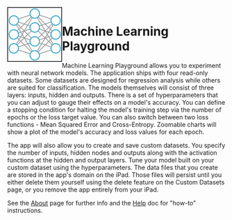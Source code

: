 <img src="/images/mlplayground-app-icon.png" align="left" />

# Machine Learning Playground

Machine Learning Playground allows you to experiment with neural network models. The application ships with four read-only datasets. Some datasets are designed for regression analysis while others are suited for classification.  The models themselves will consist of three layers: inputs, hidden and outputs. There is a set of hyperparameters that you can adjust to gauge their effects on a model's accuracy. You can define a stopping condition for halting the model's training step via the number of epochs or the loss target value. You can also switch between two loss functions - Mean Squared Error and Cross-Entropy. Zoomable charts will show a plot of the model's accuracy and loss values for each epoch.

The app will also allow you to create and save custom datasets. You specify the number of inputs, hidden nodes and outputs along with the activation functions at the hidden and output layers. Tune your model built on your custom dataset using the hyperparameters. The data files that you create are stored in the app's domain on the iPad. Those files will persist until you either delete them yourself using the delete feature on the Custom Datasets page, or you remove the app entirely from your iPad. 

See the <a href="/about.md">About</a> page for further info and the <a href="/MLPHelp.pdf">Help</a> doc for "how-to" instructions.
